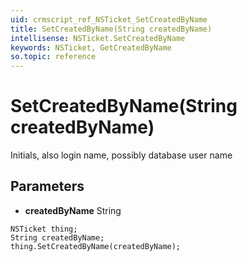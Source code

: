 ```yaml
---
uid: crmscript_ref_NSTicket_SetCreatedByName
title: SetCreatedByName(String createdByName)
intellisense: NSTicket.SetCreatedByName
keywords: NSTicket, GetCreatedByName
so.topic: reference
---
```


# SetCreatedByName(String createdByName)

Initials, also login name, possibly database user name

## Parameters

* **createdByName** String

```crmscript
NSTicket thing;
String createdByName;
thing.SetCreatedByName(createdByName);
```

